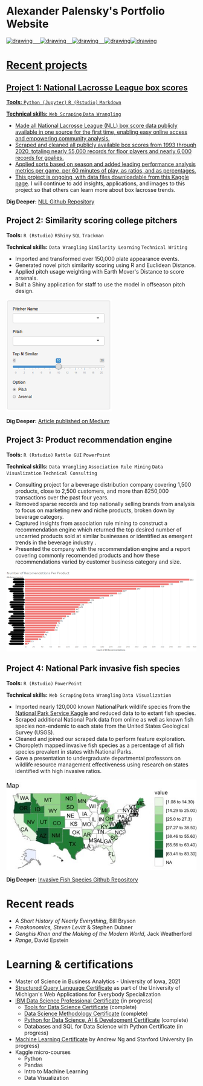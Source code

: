 # Alexander Palensky's Portfolio Website
 
<a href="https://www.linkedin.com/in/alexanderpalensky/"><img src="https://res.cloudinary.com/importdata/image/upload/v1595012354/linkedin_t9qiwy.png" alt="drawing" width="100"/> &nbsp;&nbsp;&nbsp;&nbsp;<a href="https://medium.com/@apalensky"><img src="https://res.cloudinary.com/importdata/image/upload/v1595012354/medium_mono_hoz0z5.png" alt="drawing" width="35"/>&nbsp;&nbsp;&nbsp;&nbsp;<a href="https://www.kaggle.com/apalensky"><img src="https://res.cloudinary.com/importdata/image/upload/v1595012924/kaggle_ksaktb.png" alt="drawing" width="75"/>&nbsp;&nbsp;&nbsp;&nbsp;<a href="https://twitter.com/AlPalensky"><img src="https://res.cloudinary.com/importdata/image/upload/v1595012924/Twitter_Logo_Blue_gbtagu.png" alt="drawing" width="40"/><a href="https://public.tableau.com/app/profile/alexander.palensky"><img src="https://public.tableau.com/app/assets/images/tableau-sparkle.png" alt="drawing" width="75"/>
  
# Recent projects


## Project 1:  National Lacrosse League box scores
  **Tools:** `Python (Jupyter)` `R (Rstudio)` `Markdown`
  
  **Technical skills:** `Web Scraping` `Data Wrangling`
  
* Made all National Lacrosse League (NLL) box score data publicly available in one source for the first time, enabling easy online access and empowering community analysis.
* Scraped and cleaned all publicly available box scores from 1993 through 2020, totaling nearly 55,000 records for floor players and nearly 6,000 records for goalies.
* Applied sorts based on season and added leading performance analysis metrics per game, per 60 minutes of play, as ratios, and as percentages.
* This project is ongoing, with data files downloadable from this [Kaggle page](https://www.kaggle.com/apalensky/nll-statistics). I will continue to add insights, applications, and images to this project so that others can learn more about box lacrosse trends.
  
 **Dig Deeper:** [NLL Github Repository](https://github.com/apalensky/NLL)


## Project 2: Similarity scoring college pitchers
 **Tools:** `R (Rstudio)` `RShiny` `SQL` `Trackman`
 
 **Technical skills:** `Data Wrangling` `Similarity Learning` `Technical Writing`
 
* Imported and transformed over 150,000 plate appearance events.
* Generated novel pitch similarity scoring using R and Euclidean Distance.
* Applied pitch usage weighting with Earth Mover's Distance to score arsenals.
* Built a Shiny application for staff to use the model in offseason pitch design.

![](/images/PSShiny.png)
 
 **Dig Deeper:** [Article published on Medium](https://medium.com/iowabaseballmanagers/similarity-scoring-college-pitchers-8332fc5860b6)


## Project 3: Product recommendation engine
 **Tools:** `R (Rstudio)` `Rattle GUI` `PowerPoint`
 
 **Technical skills:** `Data Wrangling` `Association Rule Mining` `Data Visualization` `Technical Consulting`
 
* Consulting project for a beverage distribution company covering 1,500 products, close to 2,500 customers, and more than 8250,000 transactions over the past four years.
* Removed sparse records and top nationally selling brands from analysis to focus on marketing new and niche products, broken down by beverage category.
* Captured insights from association rule mining to construct a recommendation engine which returned the top desired number of uncarried products sold at similar businesses or identified as emergent trends in the beverage industry .
* Presented the company with the recommendation engine and a report covering commonly recomended products and how these recommendations varied by customer business category and size.

![](/images/DrinkProducts.png)


## Project 4: National Park invasive fish species
 **Tools:** `R (Rstudio)` `PowerPoint`
  
 **Technical skills:** `Web Scraping` `Data Wrangling` `Data Visualization`
 
* Imported nearly 120,000 known NationalPark wildlife species from the [National Park Service Kaggle](https://www.kaggle.com/nationalparkservice/park-biodiversity) and reduced data to to extant fish species.
* Scraped additional National Park data from online as well as known fish species non-endemic to each state from the United States Geological Survey (USGS).
* Cleaned and joined our scraped data to perform feature exploration.
* Choropleth mapped invasive fish species as a percentage of all fish species prevalent in states with National Parks.
* Gave a presentation to undergraduate departmental professors on wildlife resource management effectiveness using research on states identified with high invasive ratios.

![](/images/Choropleth_Map.jpeg)
 
 **Dig Deeper:** [Invasive Fish Species Github Repository](https://github.com/apalensky/Invasive_Fish_Project)


# Recent reads
* *A Short History of Nearly Everything*, Bill Bryson
* *Freakonomics, Steven Levitt* & Stephen Dubner
* *Genghis Khan and the Making of the Modern World*, Jack Weatherford
* *Range*, David Epstein

# Learning & certifications
* Master of Science in Business Analytics - University of Iowa, 2021
* [Structured Query Language Certificate](https://www.coursera.org/account/accomplishments/verify/HD2QTLX2KCBX) as part of the University of Michigan's Web Applications for Everybody Specialization
* [IBM Data Science Professional Certificate](https://www.coursera.org/professional-certificates/ibm-data-science?utm_source=IBM&utm_medium=institutions&utm_campaign=IBMBadge) (in progress)
  + [Tools for Data Science Certificate](https://coursera.org/share/43dc1e158b89d7872edf296c90461809) (complete)
  + [Data Science Methodology Certificate](https://coursera.org/share/e7bc9f187241a3b6854c4e71f364ca94) (complete)
  + [Python for Data Science, AI & Development Certificate](https://www.coursera.org/account/accomplishments/certificate/TD6P8BJU3R2W) (complete)
  + Databases and SQL for Data Science with Python Certificate (in progress)
* [Machine Learning Certificate](https://www.coursera.org/learn/machine-learning?ranMID=40328&ranEAID=vedj0cWlu2Y&ranSiteID=vedj0cWlu2Y-8dRCR5wLniZ9fWtm.KyXfQ&siteID=vedj0cWlu2Y-8dRCR5wLniZ9fWtm.KyXfQ&utm_content=10&utm_medium=partners&utm_source=linkshare&utm_campaign=vedj0cWlu2Y) by Andrew Ng and Stanford University (in progress)
* Kaggle micro-courses
  + Python
  + Pandas
  + Intro to Machine Learning
  + Data Visualization
